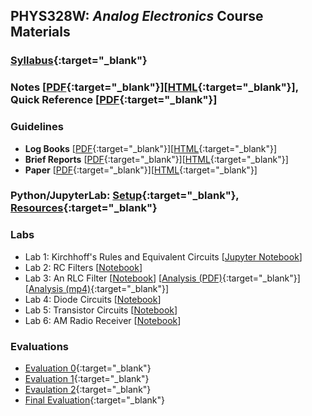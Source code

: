 ## PHYS328W: *Analog Electronics* Course Materials 

### [Syllabus](syllabus.html){:target="_blank"}

### Notes [[PDF](notes/p328_notes.pdf){:target="_blank"}][[HTML](notes/p328_notes/p328_notes.html){:target="_blank"}], Quick Reference [[PDF](ref/p328_ref.pdf){:target="_blank"}]

### Guidelines
- **Log Books** [[PDF](guides/p328_log_guide.pdf){:target="_blank"}][[HTML](guides/p328_log_guide.html){:target="_blank"}]
- **Brief Reports** [[PDF](guides/p328_report_guide.pdf){:target="_blank"}][[HTML](guides/p328_report_guide.html){:target="_blank"}]
- **Paper** [[PDF](guides/p328_paper_guide.pdf){:target="_blank"}][[HTML](guides/p328_paper_guide.html){:target="_blank"}]

### Python/JupyterLab: [Setup](jupyter/jupyter.html){:target="_blank"}, [Resources](jupyter/resources.html){:target="_blank"}

### Labs
- Lab 1: Kirchhoff's Rules and Equivalent Circuits [[Jupyter Notebook](labs/PHYS328_Lab1.ipynb)]
- Lab 2: RC Filters [[Notebook](labs/PHYS328_Lab2.ipynb)]
- Lab 3: An RLC Filter [[Notebook](labs/PHYS328_Lab3.ipynb)] [[Analysis (PDF)](labs/p328_Lab3_Analysis.pdf){:target="_blank"}] [[Analysis (mp4)](labs/p328_Lab3_Analysis.mp4){:target="_blank"}]
- Lab 4: Diode Circuits [[Notebook](labs/PHYS328_Lab4.ipynb)]
- Lab 5: Transistor Circuits [[Notebook](labs/PHYS328_Lab5.ipynb)]
- Lab 6: AM Radio Receiver [[Notebook](labs/PHYS328_Lab6.ipynb)]

### Evaluations
- [Evaluation 0](eval/eval0.html){:target="_blank"}
- [Evaluation 1](eval/eval1.html){:target="_blank"}
- [Evaulation 2](eval/eval2.html){:target="_blank"}
- [Final Evaluation](eval/eval_final.html){:target="_blank"}
